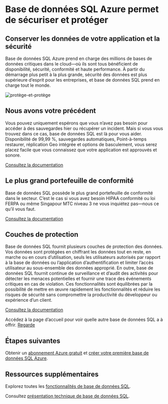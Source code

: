 <properties
   pageTitle="Base de données SQL Azure permet de sécuriser et protéger"
   description="Découvrez comment la base de données SQL contribue à sécuriser et protéger"
   keywords=""
   services="sql-database"
   documentationCenter=""
   authors="CarlRabeler"
   manager="jhubbard"
   editor=""/>

<tags
   ms.service="sql-database"
   ms.devlang="NA"
   ms.topic="article"
   ms.tgt_pltfrm="NA"
   ms.workload="data-management"
   ms.date="09/13/2016"
   ms.author="carlrab"/>
   
# <a name="azure-sql-database-secures-and-protects"></a>Base de données SQL Azure permet de sécuriser et protéger

## <a name="keep-your-apps-data-safe-and-secure"></a>Conserver les données de votre application et la sécurité

Base de données SQL Azure prend en charge des millions de bases de données critiques dans le cloud&mdash;où ils sont tous bénéficient de disponibilité, sécurité, conformité et haute performance. À partir du démarrage plus petit à la plus grande, sécurité des données est plus supérieure d’esprit pour les entreprises, et base de données SQL prend en charge tout le monde.

![protège-et-protège](./media/sql-database-helps-secures-and-protects/sql-database-helps-secures-and-protects.png)

## <a name="weve-got-your-back"></a>Nous avons votre précédent

Vous pouvez uniquement espérons que vous n’avez pas besoin pour accéder à des sauvegardes hier ou récupérer un incident. Mais si vous vous trouvez dans ce cas, base de données SQL est là pour vous aider. Disponibilité de 99,99 %, sauvegardes automatiques, Point-à-temps restaurer, réplication Geo intégrée et options de basculement, vous serez placez facile que vous connaissez que votre application est approuvés et sonore.

[Consultez la documentation](sql-database-business-continuity.md)

## <a name="the-largest-compliance-portfolio"></a>Le plus grand portefeuille de conformité

Base de données SQL possède le plus grand portefeuille de conformité dans le secteur. C’est le cas si vous avez besoin HIPAA conformité ou loi FERPA ou même Singapour MTC niveau 3 ne vous inquiétez pas&mdash;nous ce qu’il vous faut.  

[Consultez la documentation](https://www.microsoft.com/TrustCenter/Compliance/default.aspx)

## <a name="layers-of-protection"></a>Couches de protection

Base de données SQL fournit plusieurs couches de protection des données. Vos données sont protégées en chiffrant les données tout en reste, en marche ou en cours d’utilisation, seuls les utilisateurs autorisés par rapport à la base de données ou l’application d’authentification et limiter l’accès utilisateur au sous-ensemble des données approprié. En outre, base de données SQL fournit continue de surveillance et d’audit des activités pour détecter les menaces potentielles et fournir une trace des événements critiques en cas de violation. Ces fonctionnalités sont équilibrées par la possibilité de mettre en œuvre rapidement les fonctionnalités et réduire les risques de sécurité sans compromettre la productivité du développeur ou expérience d’un client.

[Consultez la documentation](http://go.microsoft.com/fwlink/?LinkID=787593)

Accédez à la page d’accueil pour voir quelle autre base de données SQL a à offrir.
[Regarde](https://azure.microsoft.com/services/sql-database/) 

## <a name="next-steps"></a>Étapes suivantes

Obtenir un [abonnement Azure gratuit](https://azure.microsoft.com/get-started/) et [créer votre première base de données SQL Azure](sql-database-get-started.md).

## <a name="additional-resources"></a>Ressources supplémentaires

Explorez toutes les [fonctionnalités de base de données SQL](https://azure.microsoft.com/services/sql-database/).
 
Consultez [présentation technique de base de données SQL](sql-database-technical-overview.md).  


